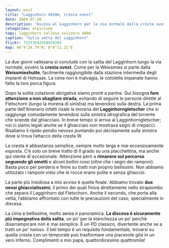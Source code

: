 ```yaml
---
layout: post
title: "Lagginhorn 4010m, cresta ovest"
date: 2009-07-28
description: "Ascesa al Lagginhorn per la via normale dalla cresta ovest. Pernottamento alla Weissmieshutte"
categories: alpinismo
tags: lagginhorn vallese svizzera 4000
caption: "Sulla vetta del Lagginhorn"
flickr: 72157642558928203
map: 46°9’24.79"N, 8°0’11.21"E
---
```


La due giorni vallesana si conclude con la salita del Lagginhorn lungo la via normale, ovvero la **cresta ovest**. Come per la Weissmies si parte dalla **Weissmieshutte**, facilmente raggiungibile dalla stazione intermedia degli impianti di Hohsaas. La cena non è malvagia, le cotolette impanate hanno fatto la loro porca figura.

Dopo la solita colazione sbrigativa siamo pronti a partire. Qui bisogna **fare attenzione a non sbagliare strada**, evitando di seguire le persone dirette al Fletschorn (lungo la morena di sinistra) ma tenendosi sulla destra. La prima parte dell’itinerario infatti risale la morena del **Lagginhorngletscher** che si raggiunge comodamente tenendosi sulla sinistra idrografica del torrente che scende dal ghiacciaio. In breve tempo si arriva al Lagginhorngletscher; noi ci siamo legati anche se il ghiacciaio non mostrava segni di crepacci. Risaliamo il ripido pendio nevoso puntando poi decisamente sulla sinistra dove si trova l’attacco della cresta W.

La cresta è abbastanza semplice, sempre molto larga e mai eccessivamente esposta. C’è solo un breve tratto di II grado su una placchettina, ma anche qui niente di eccezionale. Attenzione però a **rimanere sul percorso seguendo gli ometti** e alcuni bollini rossi (oltre che i segni dei ramponi). Basta poco per perdersi e finire su tratti non proprio bellissimi. Non abbiamo utilizzato i ramponi visto che le rocce erano pulite e senza ghiaccio.

La parte più insidiosa a mio avviso è quella finale. Abbiamo trovato **due nevai ghiacciatissimi**, il primo dei quali finiva direttamente nello strapiombo che separa il Lagginhorn dal Fletschorn. Anche il secondo, che porta alla vetta, l’abbiamo affrontato con tutte le precauzioni del caso, specialmente in discesa.

La cima è bellissima, molto aerea e panoramica. **La discesa è sicuramente più impegnativa della salita**, un po’ per la stanchezza un po’ perchè disarrampicare non è mai semplice. È un PD classico, divertente anche se a tratti un po’ noioso. Il bel tempo è un requisito fondamentale, trovarsi su quella cresta con un temporale può trasformare una piacevole gita in un vero inferno. Complimenti a mio papà, quattordicesimo quattromila!
